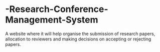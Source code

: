 # -Research-Conference-Management-System

A website where it will help organise the submission of research papers, allocation to reviewers and making decisions on 
accepting or rejecting papers. 
